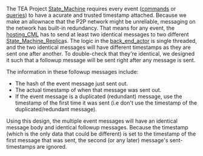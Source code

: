 The TEA Project [State_Machine](State_Machine.md) requires every event ([commands](commands.md) or [queries](../../Sep2022_tokenomics/queries.md)) to have a acurate and trusted timestamp attached. Because we make an allownace that the P2P network might be unreliable, messaging on the network has built-in redundancy. That means for any event, the [hosting_CML](hosting_CML.md) has to send at least two identical messages to two different [State_Machine_Replica](State_Machine_Replica.md)s. The logic in the [back_end_actor](back_end_actor.md) is single threaded, and the two identical messages will have different timestamps as they are sent one after another. To double-check that they're identical, we designed it such that a followup message will be sent right after any message is sent.

The information in these followup messages include:

* The hash of the event message just sent out.
* The actual timestamp of when that message was sent out.
* If the event message is a duplicated (redundant) message, use the timestamp of the first time it was sent (i.e don't use the timestamp of the duplicated/redundant message). 

Using this design, the multiple event messages will have an identical message body and identical followup messages. Because the timestamp (which is the only data that could be different) is set to the timestamp of the first message that was sent, the second (or any later) message's sent-timestamps are ignored.
